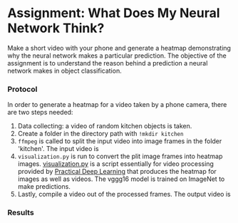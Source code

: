 # Assignment: What Does My Neural Network Think?
Make a short video with your phone and generate a heatmap demonstrating why the neural network makes a particular prediction. The objective of the assignment is to understand the reason behind a prediction a neural network makes in object classification.
### Protocol
In order to generate a heatmap for a video taken by a phone camera, there are two steps needed:
1. Data collecting: a video of random kitchen objects is taken.
2. Create a folder in the directory path with ```!mkdir kitchen```
3. ```ffmpeg``` is called to split the input video into image frames in the folder 'kitchen'. The input video is
4. ```visualization.py``` is run to convert the plit image frames into heatmap images. [visualization.py](https://github.com/practicaldl/Practical-Deep-Learning-Book/blob/master/code/chapter-2/visualization.py) is a script essentially for video processing provided by [Practical Deep Learning](https://github.com/PracticalDL/Practical-Deep-Learning-Book/tree/master/code/chapter-2#readme) that produces the heatmap for images as well as videos. The vggg16 model is trained on ImageNet to make predictions.
5. Lastly, compile a video out of the processed frames. The output video is

### Results
